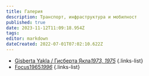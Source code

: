 ```yaml
---
title: Галерия
description: Транспорт, инфраструктура и мобилност
published: true
date: 2023-11-12T11:09:18.954Z
tags: 
editor: markdown
dateCreated: 2022-07-01T07:02:10.622Z
---
```


- [Gisberta Yakla / Гисберта Якла*1973, 1975*](/gallery/gisberta-yakla)
{.links-list}
- [Focus1965*1996*](/gallery/focus-1965)
{.links-list}
